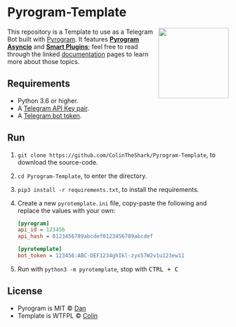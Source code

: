 # Pyrogram-Template

<img src="https://i.imgur.com/JyxrStE.png" width="160" align="right">

This repository is a Template to use as a Telegram Bot built with [Pyrogram](https:////github.com/pyrogram/pyrogram).
It features [**Pyrogram Asyncio**](https://github.com/pyrogram/pyrogram/issues/181) and [**Smart Plugins**](https://docs.pyrogram.org/topics/smart-plugins);
feel free to read through the linked [documentation](https://pyrogram.org) pages to learn more about those topics.

## Requirements

* Python 3.6 or higher.
* A [Telegram API Key pair](https://docs.pyrogram.org/intro/setup#api-keys).
* A [Telegram bot token](https://t.me/BotFather).

## Run

1. `git clone https://github.com/ColinTheShark/Pyrogram-Template`, to download the source-code.
2. `cd Pyrogram-Template`, to enter the directory.
3. `pip3 install -r requirements.txt`, to install the requirements.
4. Create a new `pyrotemplate.ini` file, copy-paste the following and replace the values with your own:

    ```ini
    [pyrogram]
    api_id = 123456
    api_hash = 0123456789abcdef0123456789abcdef

    [pyrotemplate]
    bot_token = 123456:ABC-DEF1234ghIkl-zyx57W2v1u123ew11
    ```

5. Run with `python3 -m pyrotemplate`, stop with <kbd>CTRL + C</kbd>

## License

* Pyrogram is MIT © [Dan](https://github.com/delivrance)
* Template is WTFPL © [Colin](https://github.com/ColinTheShark)
